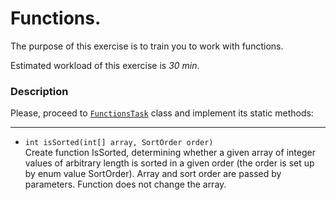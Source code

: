 # Functions.

The purpose of this exercise is to train you to work with  functions.

Estimated workload of this exercise is _30 min_.

### Description
Please, proceed to [`FunctionsTask`](src/main/java/com/epam/rd/autotasks/FunctionsTask1.java) class
and implement its static methods:

---
* `int isSorted(int[] array, SortOrder order)`\
  Create function IsSorted, determining whether a given array of integer values of arbitrary length
  is sorted in a given order (the order is set up by enum value SortOrder). Array and sort order are
  passed by parameters. Function does not change the array.


